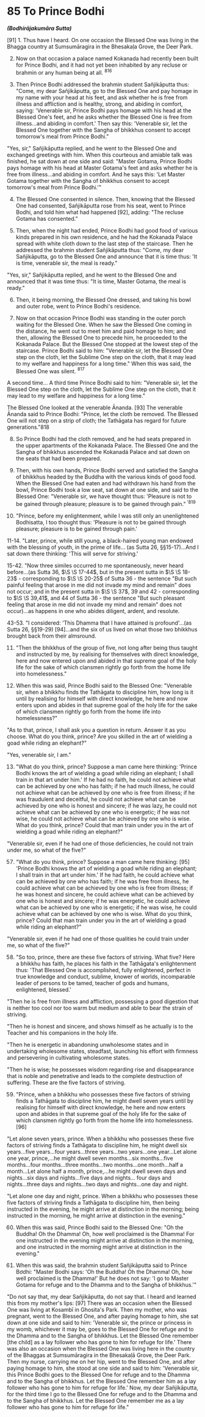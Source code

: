 # 85 To Prince Bodhi
***(Bodhirājakumāra Sutta)***

[91] 1. Thus have I heard. On one occasion the Blessed One was living in the Bhagga country at Sumsumāragira in the Bhesakaḷa Grove, the Deer Park.

2. Now on that occasion a palace named Kokanada had recently been built for Prince Bodhi, and it had not yet been inhabited by any recluse or brahmin or any human being at all. ${ }^{816}$

3. Then Prince Bodhi addressed the brahmin student Sañjikāputta thus: "Come, my dear Sañjikāputta, go to the Blessed One and pay homage in my name with your head at his feet, and ask whether he is free from illness and affliction and is healthy, strong, and abiding in comfort, saying: 'Venerable sir, Prince Bodhi pays homage with his head at the Blessed One's feet, and he asks whether the Blessed One is free from illness...and abiding in comfort.' Then say this: 'Venerable sir, let the Blessed One together with the Sangha of bhikkhus consent to accept tomorrow's meal from Prince Bodhi."

"Yes, sir," Sañjikāputta replied, and he went to the Blessed One and exchanged greetings with him. When this courteous and amiable talk was finished, he sat down at one side and said: "Master Gotama, Prince Bodhi pays homage with his head at Master Gotama's feet and asks whether he is free from illness...and abiding in comfort. And he says this: 'Let Master Gotama together with the Sangha of bhikkhus consent to accept tomorrow's meal from Prince Bodhi.'"

4. The Blessed One consented in silence. Then, knowing that the Blessed One had consented, Sañjikāputta rose from his seat, went to Prince Bodhi, and told him what had happened [92], adding: "The recluse Gotama has consented."

5. Then, when the night had ended, Prince Bodhi had good food of various kinds prepared in his own residence, and he had
the Kokanada Palace spread with white cloth down to the last step of the staircase. Then he addressed the brahmin student Sañjikāputta thus: "Come, my dear Sañjikāputta, go to the Blessed One and announce that it is time thus: 'It is time, venerable sir, the meal is ready."

"Yes, sir," Sañjikāputta replied, and he went to the Blessed One and announced that it was time thus: "It is time, Master Gotama, the meal is ready."

6. Then, it being morning, the Blessed One dressed, and taking his bowl and outer robe, went to Prince Bodhi's residence.

7. Now on that occasion Prince Bodhi was standing in the outer porch waiting for the Blessed One. When he saw the Blessed One coming in the distance, he went out to meet him and paid homage to him; and then, allowing the Blessed One to precede him, he proceeded to the Kokanada Palace. But the Blessed One stopped at the lowest step of the staircase. Prince Bodhi said to him: "Venerable sir, let the Blessed One step on the cloth, let the Sublime One step on the cloth, that it may lead to my welfare and happiness for a long time." When this was said, the Blessed One was silent. ${ }^{817}$

A second time... A third time Prince Bodhi said to him: "Venerable sir, let the Blessed One step on the cloth, let the Sublime One step on the cloth, that it may lead to my welfare and happiness for a long time."

The Blessed One looked at the venerable Ānanda. [93] The venerable Ānanda said to Prince Bodhi: "Prince, let the cloth be removed. The Blessed One will not step on a strip of cloth; the Tathāgata has regard for future generations."818

8. So Prince Bodhi had the cloth removed, and he had seats prepared in the upper apartments of the Kokanada Palace. The Blessed One and the Sangha of bhikkhus ascended the Kokanadá Palace and sat down on the seats that had been prepared.

9. Then, with his own hands, Prince Bodhi served and satisfied the Sangha of bhikkhus headed by the Buddha with the various kinds of good food. When the Blessed One had eaten and had withdrawn his hand from the bowl, Prince Bodhi took a low seat, sat down at one side, and said to the Blessed One: "Venerable sir, we have thought thus: 'Pleasure is not to be gained through pleasure; pleasure is to be gained through pain." ${ }^{\prime 819}$

10. "Prince, before my enlightenment, while I was still only an unenlightened Bodhisatta, I too thought thus: 'Pleasure is not to be gained through pleasure; pleasure is to be gained through pain.'

11-14. "Later, prince, while still young, a black-haired young man endowed with the blessing of youth, in the prime of life... (as Sutta 26, §§15-17)...And I sat down there thinking: 'This will serve for striving.'

15-42. "Now three similes occurred to me spontaneously, never heard before...(as Sutta 36, $\S \S 17-44$, but in the present sutta in $\S \S 18-23$ - corresponding to $\S \S 20-25$ of Sutta 36 - the sentence "But such painful feeling that arose in me did not invade my mind and remain" does not occur; and in the present sutta in $\S \S 37$, 39 and 42 - corresponding to $\S \S 39,41$, and 44 of Sutta 36 - the sentence "But such pleasant feeling that arose in me did not invade my mind and remain" does not occur)...as happens in one who abides diligent, ardent, and resolute.

43-53. "I considered: 'This Dhamma that I have attained is profound'...(as Sutta 26, §§19-29) [94]...and the six of us lived on what those two bhikkhus brought back from their almsround.

11. "Then the bhikkhus of the group of five, not long after being thus taught and instructed by me, by realising for themselves with direct knowledge, here and now entered upon and abided in that supreme goal of the holy life for the sake of which clansmen rightly go forth from the home life into homelessness."

12. When this was said, Prince Bodhi said to the Blessed One: "Venerable sir, when a bhikkhu finds the Tathāgata to discipline him, how long is it until by realising for himself with direct knowledge, he here and now enters upon and abides in that supreme goal of the holy life for the sake of which clansmen rightly go forth from the home life into homelessness?"

"As to that, prince, I shall ask you a question in return. Answer it as you choose. What do you think, prince? Are you skilled in the art of wielding a goad while riding an elephant?"

"Yes, venerable sir, I am."

13. "What do you think, prince? Suppose a man came here thinking: 'Prince Bodhi knows the art of wielding a goad while riding an elephant; I shall train in that art under him.' If he had no faith, he could not achieve what can be achieved by one who has faith; if he had much illness, he could not achieve what can
be achieved by one who is free from illness; if he was fraudulent and deceitful, he could not achieve what can be achieved by one who is honest and sincere; if he was lazy, he could not achieve what can be achieved by one who is energetic; if he was not wise, he could not achieve what can be achieved by one who is wise. What do you think, prince? Could that man train under you in the art of wielding a goad while riding an elephant?"

"Venerable sir, even if he had one of those deficiencies, he could not train under me, so what of the five?"

57. "What do you think, prince? Suppose a man came here thinking: [95] 'Prince Bodhi knows the art of wielding a goad while riding an elephant; I shall train in that art under him.' If he had faith, he could achieve what can be achieved by one who has faith; if he was free from illness, he could achieve what can be achieved by one who is free from illness; if he was honest and sincere, he could achieve what can be achieved by one who is honest and sincere; if he was energetic, he could achieve what can be achieved by one who is energetic; if he was wise, he could achieve what can be achieved by one who is wise. What do you think, prince? Could that man train under you in the art of wielding a goad while riding an elephant?"

"Venerable sir, even if he had one of those qualities he could train under me, so what of the five?"

58. "So too, prince, there are these five factors of striving. What five? Here a bhikkhu has faith, he places his faith in the Tathāgata's enlightenment thus: 'That Blessed One is accomplished, fully enlightened, perfect in true knowledge and conduct, sublime, knower of worlds, incomparable leader of persons to be tamed, teacher of gods and humans, enlightened, blessed.'

"Then he is free from illness and affliction, possessing a good digestion that is neither too cool nor too warm but medium and able to bear the strain of striving.

"Then he is honest and sincere, and shows himself as he actually is to the Teacher and his companions in the holy life.

"Then he is energetic in abandoning unwholesome states and in undertaking wholesome states, steadfast, launching his effort with firmness and persevering in cultivating wholesome states.

"Then he is wise; he possesses wisdom regarding rise and disappearance that is noble and penetrative and leads to the complete destruction of suffering. These are the five factors of striving.

59. "Prince, when a bhikkhu who possesses these five factors of striving finds a Tathāgata to discipline him, he might dwell seven years until by realising for himself with direct knowledge, he here and now enters upon and abides in that supreme goal of the holy life for the sake of which clansmen rightly go forth from the home life into homelessness. [96]

"Let alone seven years, prince. When a bhikkhu who possesses these five factors of striving finds a Tathāgata to discipline him, he might dwell six years...five years...four years...three years...two years...one year...Let alone one year, prince,...he might dwell seven months...six months...five months...four months...three months...two months...one month...half a month...Let alone half a month, prince,...he might dwell seven days and nights...six days and nights...five days and nights... four days and nights...three days and nights...two days and nights...one day and night.

"Let alone one day and night, prince. When a bhikkhu who possesses these five factors of striving finds a Tathāgata to discipline him, then being instructed in the evening, he might arrive at distinction in the morning; being instructed in the morning, he might arrive at distinction in the evening."

60. When this was said, Prince Bodhi said to the Blessed One: "Oh the Buddha! Oh the Dhamma! Oh, how well proclaimed is the Dhamma! For one instructed in the evening might arrive at distinction in the morning, and one instructed in the morning might arrive at distinction in the evening."

61. When this was said, the brahmin student Sañjikāputta said to Prince Bơdhi: "Master Bodhi says: 'Oh the Buddha! Oh the Dhamma! Oh, how well proclaimed is the Dhamma!' But he does not say: 'I go to Master Gotama for refuge and to the Dhamma and to the Sangha of bhikkhus.'"

"Do not say that, my dear Sañjikāputta, do not say that. I heard and learned this from my mother's lips: [97] There was an occasion when the Blessed One was living at Kosambī in Ghosita's Park. Then my mother, who was pregnant, went to the Blessed One, and after paying homage to him, she sat down at one side and said to him: 'Venerable sir, the prince or princess in my womb, whichever it may be, goes to the Blessed One for refuge and to the Dhamma and to the Sangha of bhikkhus. Let the Blessed One remember [the child] as a lay follower who has
gone to him for refuge for life.' There was also an occasion when the Blessed One was living here in the country of the Bhaggas at Sumsumāragira in the Bhesakaḷā Grove, the Deer Park. Then my nurse, carrying me on her hip, went to the Blessed One, and after paying homage to him, she stood at one side and said to him: 'Venerable sir, this Prince Bodhi goes to the Blessed One for refuge and to the Dhamma and to the Sangha of bhikkhus. Let the Blessed One remember him as a lay follower who has gone to him for refuge for life.' Now, my dear Sañjikāputta, for the third time I go to the Blessed One for refuge and to the Dhamma and to the Sangha of bhikkhus. Let the Blessed One remember me as a lay follower who has gone to him for refuge for life."